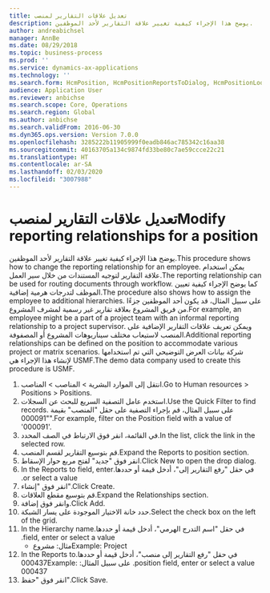 ```yaml
---
title: تعديل علاقات التقارير لمنصب
description: يوضح هذا الإجراء كيفية تغيير علاقة التقارير لأحد الموظفين.
author: andreabichsel
manager: AnnBe
ms.date: 08/29/2018
ms.topic: business-process
ms.prod: ''
ms.service: dynamics-ax-applications
ms.technology: ''
ms.search.form: HcmPosition, HcmPositionReportsToDialog, HcmPositionLookup
audience: Application User
ms.reviewer: anbichse
ms.search.scope: Core, Operations
ms.search.region: Global
ms.author: anbichse
ms.search.validFrom: 2016-06-30
ms.dyn365.ops.version: Version 7.0.0
ms.openlocfilehash: 3285222b11905999f0eadb846ac785342c16aa38
ms.sourcegitcommit: 40163705a134c9874fd33be80c7ae59ccce22c21
ms.translationtype: HT
ms.contentlocale: ar-SA
ms.lasthandoff: 02/03/2020
ms.locfileid: "3007988"
---
```

# <a name="modify-reporting-relationships-for-a-position"></a><span data-ttu-id="e0fae-103">تعديل علاقات التقارير لمنصب</span><span class="sxs-lookup"><span data-stu-id="e0fae-103">Modify reporting relationships for a position</span></span>



<span data-ttu-id="e0fae-104">يوضح هذا الإجراء كيفية تغيير علاقة التقارير لأحد الموظفين.</span><span class="sxs-lookup"><span data-stu-id="e0fae-104">This procedure shows how to change the reporting relationship for an employee.</span></span> <span data-ttu-id="e0fae-105">يمكن استخدام علاقة التقارير لتوجيه المستندات من خلال سير العمل.</span><span class="sxs-lookup"><span data-stu-id="e0fae-105">The reporting relationship can be used for routing documents through workflow.</span></span> <span data-ttu-id="e0fae-106">كما يوضح الإجراء كيفية تعيين الموظف لتدرجات هرمية إضافية.</span><span class="sxs-lookup"><span data-stu-id="e0fae-106">The procedure also shows how to assign the employee to additional hierarchies.</span></span> <span data-ttu-id="e0fae-107">على سبيل المثال، قد يكون أحد الموظفين جزءًا من فريق المشروع بعلاقة تقارير غير رسمية لمشرف المشروع.</span><span class="sxs-lookup"><span data-stu-id="e0fae-107">For example, an employee might be a part of a project team with an informal reporting relationship to a project supervisor.</span></span> <span data-ttu-id="e0fae-108">ويمكن تعريف علاقات التقارير الإضافية على المنصب لاستيعاب مختلف سيناريوهات المشروع أو المصفوفة.</span><span class="sxs-lookup"><span data-stu-id="e0fae-108">Additional reporting relationships can be defined on the position to accommodate various project or matrix scenarios.</span></span> <span data-ttu-id="e0fae-109">شركة بيانات العرض التوضيحي التي تم استخدامها لإنشاء هذا الإجراء هي USMF.</span><span class="sxs-lookup"><span data-stu-id="e0fae-109">The demo data company used to create this procedure is USMF.</span></span>

1. <span data-ttu-id="e0fae-110">انتقل إلى الموارد البشرية > المناصب > المناصب.</span><span class="sxs-lookup"><span data-stu-id="e0fae-110">Go to Human resources > Positions > Positions.</span></span>
2. <span data-ttu-id="e0fae-111">استخدم عامل التصفية السريع للبحث عن السجلات.</span><span class="sxs-lookup"><span data-stu-id="e0fae-111">Use the Quick Filter to find records.</span></span> <span data-ttu-id="e0fae-112">على سبيل المثال، قم بإجراء التصفية على حقل "المنصب" بقيمة "000091".</span><span class="sxs-lookup"><span data-stu-id="e0fae-112">For example, filter on the Position field with a value of '000091'.</span></span>
3. <span data-ttu-id="e0fae-113">في القائمة، انقر فوق الارتباط في الصف المحدد.</span><span class="sxs-lookup"><span data-stu-id="e0fae-113">In the list, click the link in the selected row.</span></span>
4. <span data-ttu-id="e0fae-114">قم بتوسيع التقارير لقسم المنصب.</span><span class="sxs-lookup"><span data-stu-id="e0fae-114">Expand the Reports to position section.</span></span>
5. <span data-ttu-id="e0fae-115">انقر فوق "جديد" لفتح مربع حوار الإسقاط‬.</span><span class="sxs-lookup"><span data-stu-id="e0fae-115">Click New to open the drop dialog.</span></span>
6. <span data-ttu-id="e0fae-116">في حقل "‏‫رفع التقارير إلى"، أدخل قيمة أو حددها.</span><span class="sxs-lookup"><span data-stu-id="e0fae-116">In the Reports to field, enter or select a value.</span></span>
7. <span data-ttu-id="e0fae-117">انقر فوق "إنشاء".</span><span class="sxs-lookup"><span data-stu-id="e0fae-117">Click Create.</span></span>
8. <span data-ttu-id="e0fae-118">قم بتوسيع مقطع العلاقات.</span><span class="sxs-lookup"><span data-stu-id="e0fae-118">Expand the Relationships section.</span></span>
9. <span data-ttu-id="e0fae-119">وانقر فوق إضافة.</span><span class="sxs-lookup"><span data-stu-id="e0fae-119">Click Add.</span></span>
10. <span data-ttu-id="e0fae-120">حدد خانة الاختيار الموجودة على يسار الشبكة.</span><span class="sxs-lookup"><span data-stu-id="e0fae-120">Select the check box on the left of the grid.</span></span>
11. <span data-ttu-id="e0fae-121">في حقل "‏‫اسم التدرج الهرمي"، أدخل قيمة أو حددها.</span><span class="sxs-lookup"><span data-stu-id="e0fae-121">In the Hierarchy name field, enter or select a value.</span></span>
    * <span data-ttu-id="e0fae-122">مثال: مشروع</span><span class="sxs-lookup"><span data-stu-id="e0fae-122">Example: Project</span></span>  
12. <span data-ttu-id="e0fae-123">في حقل "‏‫رفع التقارير إلى منصب"، أدخل قيمة أو حددها.</span><span class="sxs-lookup"><span data-stu-id="e0fae-123">In the Reports to position field, enter or select a value.</span></span>  <span data-ttu-id="e0fae-124">على سبيل المثال: 000437</span><span class="sxs-lookup"><span data-stu-id="e0fae-124">Example:  000437</span></span>
13. <span data-ttu-id="e0fae-125">انقر فوق "حفظ".</span><span class="sxs-lookup"><span data-stu-id="e0fae-125">Click Save.</span></span>

